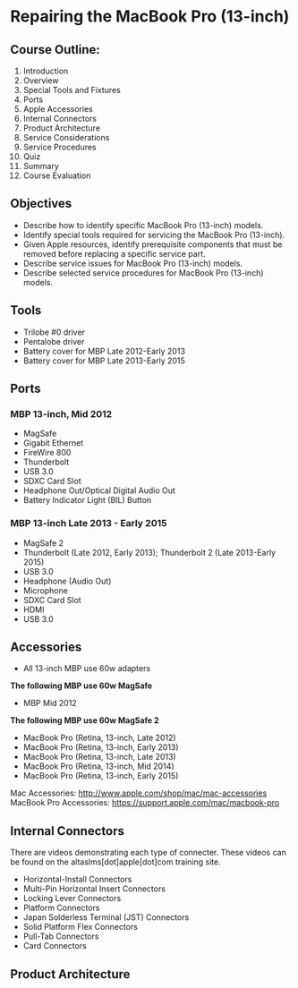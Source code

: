 # Repairing the MacBook Pro (13-inch)

## Course Outline:

1. Introduction
1. Overview
1. Special Tools and Fixtures
1. Ports
1. Apple Accessories
1. Internal Connectors
1. Product Architecture
1. Service Considerations
1. Service Procedures
1. Quiz
1. Summary
1. Course Evaluation

## Objectives

- Describe how to identify specific MacBook Pro (13-inch) models.
- Identify special tools required for servicing the MacBook Pro (13-inch).
- Given Apple resources, identify prerequisite components that must be removed before replacing a specific service part.
- Describe service issues for MacBook Pro (13-inch) models.
- Describe selected service procedures for MacBook Pro (13-inch) models.

## Tools

- Trilobe #0 driver
- Pentalobe driver
- Battery cover for MBP Late 2012-Early 2013 
- Battery cover for MBP Late 2013-Early 2015

## Ports

### MBP 13-inch, Mid 2012

- MagSafe
- Gigabit Ethernet
- FireWire 800
- Thunderbolt
- USB 3.0
- SDXC Card Slot
- Headphone Out/Optical Digital Audio Out
- Battery Indicator Light (BIL) Button

### MBP 13-inch Late 2013 - Early 2015

- MagSafe 2
- Thunderbolt (Late 2012, Early 2013); Thunderbolt 2 (Late 2013-Early 2015)
- USB 3.0
- Headphone (Audio Out)
- Microphone
- SDXC Card Slot
- HDMI
- USB 3.0

## Accessories

- All 13-inch MBP use 60w adapters

**The following MBP use 60w MagSafe**

- MBP Mid 2012

**The following MBP use 60w MagSafe 2**

- MacBook Pro (Retina, 13-inch, Late 2012)
- MacBook Pro (Retina, 13-inch, Early 2013)
- MacBook Pro (Retina, 13-inch, Late 2013)
- MacBook Pro (Retina, 13-inch, Mid 2014)
- MacBook Pro (Retina, 13-inch, Early 2015)

Mac Accessories: http://www.apple.com/shop/mac/mac-accessories  
MacBook Pro Accessories: https://support.apple.com/mac/macbook-pro

## Internal Connectors

There are videos demonstrating each type of connecter. These videos can be found on the altaslms[dot]apple[dot]com training site.

- Horizontal-Install Connectors
- Multi-Pin Horizontal Insert Connectors
- Locking Lever Connectors
- Platform Connectors
- Japan Solderless Terminal (JST) Connectors
- Solid Platform Flex Connectors
- Pull-Tab Connectors
- Card Connectors

## Product Architecture
